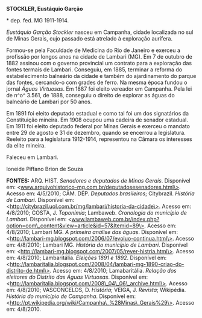 **STOCKLER, Eustáquio Garção**

\* dep. fed. MG 1911-1914.

*Eustáquio Garção Stockler* nasceu em Campanha, cidade localizada no sul
de Minas Gerais, cujo passado está atrelado à exploração aurífera.

Formou-se pela Faculdade de Medicina do Rio de Janeiro e exerceu a
profissão por longos anos na cidade de Lambari (MG). Em 7 de outubro de
1882 assinou com o governo provincial um contrato para a exploração das
fontes termais de Lambari. Conseguiu, em 1885, terminar a reforma do
estabelecimento balneário da cidade e também do ajardinamento do parque
das fontes, cercando-o com grades de ferro. Na mesma época fundou o
jornal *Águas Virtuosas*. Em 1887 foi eleito vereador em Campanha. Pela
lei de n^o^ 3.561, de 1888, conseguiu o direito de explorar as águas do
balneário de Lambari por 50 anos.

Em 1891 foi eleito deputado estadual e como tal foi um dos signatários
da Constituição mineira. Em 1908 ocupou uma cadeira de senador estadual.
Em 1911 foi eleito deputado federal por Minas Gerais e exerceu o mandato
entre 29 de agosto e 31 de dezembro, quando se encerrou a legislatura.
Reeleito para a legislatura 1912-1914, representou na Câmara os
interesses da elite mineira.

Faleceu em Lambari.

Ioneide Piffano Brion de Souza

**FONTES:** ARQ. HIST. *Senadores e deputados de Minas Gerais*.
Disponível em:
\<www.arquivohistorico-mg.com.br/deputadosesenadores.html\>. Acesso em:
4/5/2010; CÂM. DEP. *Deputados brasileiros*; Citybrazil. *História de
Lambari*. Disponível em:
\<http://citybrazil.uol.com.br/mg/lambari/historia-da-cidade\>. Acesso
em: 4/8/2010; COSTA, J. *Toponímia*; Lambaweb. *Cronologia do município
de Lambari*. Disponível em:
\<www.lambaweb.com.br/index.php?option=com\_content&view=article&id=57&Itemid=89\>.
Acesso em: 4/8/2010; Lambari MG. *A primeira análise das águas*.
Disponível em:
\<http://lambari-mg.blogspot.com/2006/07/evoluo-continua.html\>. Acesso
em: 4/8/2010; Lambari MG. *História do município de Lambari*. Disponível
em: \<http://lambari-mg.blogspot.com/2007/05/rever-histria.html\>.
Acesso em: 4/8/2010; Lambaritália. *Eleições 1891 e 1892*. Disponível
em:
\<http://lambaritalia.blogspot.com/2008/04/lambari-mg-1890-criao-do-distrito-de.html\>.
Acesso em: 4/8/2010; Lamabaritália. *Relação dos eleitores do Distrito
das Águas Virtuosas*. Disponível em:
\<http://lambaritalia.blogspot.com/2008\_04\_06\_archive.html\>. Acesso
em: 4/8/2010; VASCONCELOS, D. *História*; VEIGA, J. *Revista*;
Wikipédia. *História do município de Campanha*. Disponível em:
\<http://pt.wikipedia.org/wiki/Campanha\_%28Minas\_Gerais%29\>. Acesso
em: 4/8/2010.
